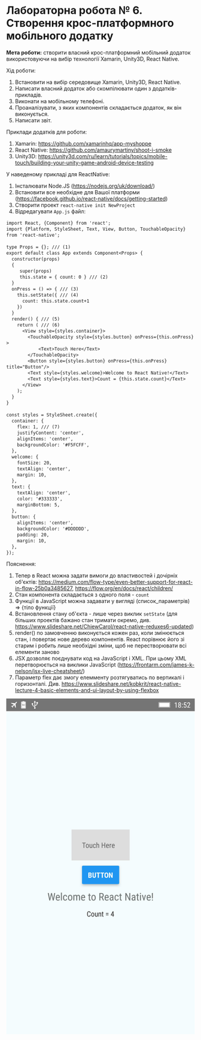 # Лабораторна робота № 6. Створення крос-платформного мобільного додатку

**Мета роботи:** створити власний крос-платформний мобільний додаток використовуючи на вибір технології Xamarin, Unity3D, React Native.

Хід роботи:
1. Встановити на вибір середовище Xamarin, Unity3D, React Native.
1. Написати власний додаток або скомпілювати один з додатків-прикладів.
1. Виконати на мобільному телефоні.
1. Проаналізувати, з яких компонентів складається додаток, як він виконується.
1. Написати звіт.

Приклади додатків для роботи:
1. Xamarin: https://github.com/xamarinhq/app-myshoppe
1. React Native: https://github.com/amaurymartiny/shoot-i-smoke
1. Unity3D: https://unity3d.com/ru/learn/tutorials/topics/mobile-touch/building-your-unity-game-android-device-testing
  
У наведеному прикладі для ReactNative:

1. Інсталювати Node.JS (https://nodejs.org/uk/download/)
1. Встановити все необхідне для Вашої платформи (https://facebook.github.io/react-native/docs/getting-started)
1. Створити проект `react-native init NewProject`
1. Відредагувати `App.js` файл:

``` JSX
import React, {Component} from 'react';
import {Platform, StyleSheet, Text, View, Button, TouchableOpacity} from 'react-native';

type Props = {}; /// (1)
export default class App extends Component<Props> {
  constructor(props)
  {
     super(props)
     this.state = { count: 0 } /// (2)
  }
  onPress = () => { /// (3)
    this.setState({ /// (4)
      count: this.state.count+1
    })
  }
  render() { /// (5)
    return ( /// (6)
      <View style={styles.container}>
        <TouchableOpacity style={styles.button} onPress={this.onPress} >
            <Text>Touch Here</Text>
        </TouchableOpacity>
        <Button style={styles.button} onPress={this.onPress} title="Button"/>
        <Text style={styles.welcome}>Welcome to React Native!</Text>
        <Text style={styles.text}>Count = {this.state.count}</Text>
      </View>
    );
  }
}

const styles = StyleSheet.create({
  container: {
    flex: 1, /// (7)
    justifyContent: 'center',
    alignItems: 'center',
    backgroundColor: '#F5FCFF',
  },
  welcome: {
    fontSize: 20,
    textAlign: 'center',
    margin: 10,
  },
  text: {
    textAlign: 'center',
    color: '#333333',
    marginBottom: 5,
  },
  button: {
    alignItems: 'center',
    backgroundColor: '#DDDDDD',
    padding: 20,
    margin: 10,
  },
});
```

Пояснення:
1. Тепер в React можна задати вимоги до властивостей і дочірніх об'єктів: https://medium.com/flow-type/even-better-support-for-react-in-flow-25b0a3485627, https://flow.org/en/docs/react/children/
2. Стан компонента складається з одного поля - `count`
3. Функції в JavaScript можна задавати у вигляді (список_параметрів) => {тіло функції}
4. Встановлення стану об'єкта - лише через виклик `setState` (для більших проектів бажано стан тримати окремо, див. https://www.slideshare.net/ChiewCarol/react-native-reduxes6-updated)
5. render() по замовченню виконується кожен раз, коли змінюється стан, і повертає нове дерево компонентів. React порівнює його зі старим і робить лише необхідні зміни, щоб не перестворювати всі елементи заново
6. JSX дозволяє поєднувати код на JavaScript і XML. При цьому XML перетворюється на виклики JavaScript (https://frontarm.com/james-k-nelson/jsx-live-cheatsheet/)
7. Параметр flex дає змогу елемменту розтягуватись по вертикалі і горизонталі. Див. https://www.slideshare.net/kobkrit/react-native-lecture-4-basic-elements-and-ui-layout-by-using-flexbox 

![](img/im1.png)
